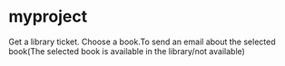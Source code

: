 # myproject
Get a library ticket. Choose a book.To send an email about the selected book(The selected book is available in the library/not available)
